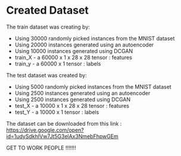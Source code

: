 # Created Dataset

The train dataset was creating by:
- Using 30000 randomly picked instances from the MNIST dataset
- Using 20000 instances generated using an autoencoder 
- Using 10000 instances generated using DCGAN
- train_X - a 60000 x 1 x 28 x 28 tensor : features 
- train_y - a 60000 x 1 tensor : labels
    
The test dataset was created by:
- Using 5000 randomly picked instances from the MNIST dataset
- Using 2500 instances generated using an autoencoder 
- Using 2500 instances generated using DCGAN
- test_X - a 10000 x 1 x 28 x 28 tensor : features 
- test_Y - a 10000 x 1 tensor : labels

The dataset can be downloaded from this link : https://drive.google.com/open?id=1udySdkhIVw7Jt5G3elAx3NmebFhpwGEm

GET TO WORK PEOPLE !!!!!!!

